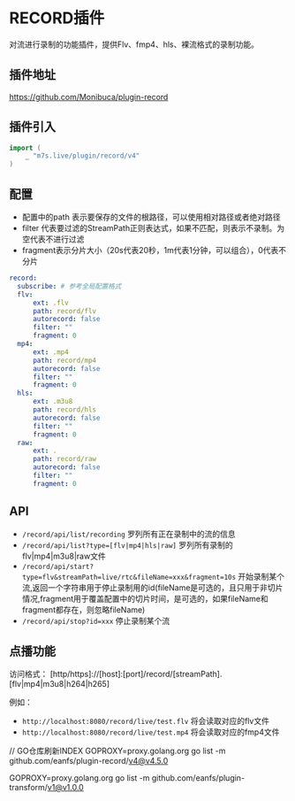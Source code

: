 # RECORD插件

对流进行录制的功能插件，提供Flv、fmp4、hls、裸流格式的录制功能。

## 插件地址

https://github.com/Monibuca/plugin-record

## 插件引入
```go
import (
    _ "m7s.live/plugin/record/v4"
)
```
## 配置

- 配置中的path 表示要保存的文件的根路径，可以使用相对路径或者绝对路径
- filter 代表要过滤的StreamPath正则表达式，如果不匹配，则表示不录制。为空代表不进行过滤
- fragment表示分片大小（20s代表20秒，1m代表1分钟，可以组合），0代表不分片

```yaml
record:
  subscribe: # 参考全局配置格式
  flv:
      ext: .flv
      path: record/flv
      autorecord: false
      filter: ""
      fragment: 0
  mp4:
      ext: .mp4
      path: record/mp4
      autorecord: false
      filter: ""
      fragment: 0
  hls:
      ext: .m3u8
      path: record/hls
      autorecord: false
      filter: ""
      fragment: 0
  raw:
      ext: .
      path: record/raw
      autorecord: false
      filter: ""
      fragment: 0
```

## API

- `/record/api/list/recording` 罗列所有正在录制中的流的信息
- `/record/api/list?type=[flv|mp4|hls|raw]` 罗列所有录制的flv|mp4|m3u8|raw文件
- `/record/api/start?type=flv&streamPath=live/rtc&fileName=xxx&fragment=10s` 开始录制某个流,返回一个字符串用于停止录制用的id(fileName是可选的，且只用于非切片情况,fragment用于覆盖配置中的切片时间，是可选的，如果fileName和fragment都存在，则忽略fileName)
- `/record/api/stop?id=xxx` 停止录制某个流

## 点播功能

访问格式：
 [http/https]://[host]:[port]/record/[streamPath].[flv|mp4|m3u8|h264|h265]

例如：
- `http://localhost:8080/record/live/test.flv` 将会读取对应的flv文件
- `http://localhost:8080/record/live/test.mp4` 将会读取对应的fmp4文件


// GO仓库刷新INDEX
GOPROXY=proxy.golang.org go list -m github.com/eanfs/plugin-record/v4@v4.5.0

GOPROXY=proxy.golang.org go list -m github.com/eanfs/plugin-transform/v1@v1.0.0
